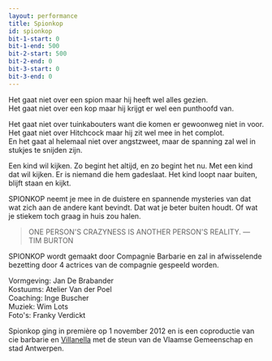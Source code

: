 ```yaml
---
layout: performance
title: Spionkop
id: spionkop
bit-1-start: 0
bit-1-end: 500
bit-2-start: 500
bit-2-end: 0
bit-3-start: 0
bit-3-end: 0
---
```

<style>
  #main {
    background: #fdfcfa url({{ site.baseurl }}/img/spionkop-background.jpg);
  }

  #content {
    color: #3e3331;
  }

  #background-bit-1 {
    width: 100%;
    height: 477px;
    position: absolute;
    background: url({{ site.baseurl }}/img/spionkop-bit-1.png) no-repeat top left;
  }

  #background-bit-2 {
    width: 100%;
    height: 589px;
    position: absolute;
    background: url({{ site.baseurl }}/img/spionkop-bit-2.png) no-repeat top right;
  }
</style>

Het gaat niet over een spion maar hij heeft wel alles gezien.<br>
Het gaat niet over een kop maar hij krijgt er wel een punthoofd van.

Het gaat niet over tuinkabouters want die komen er gewoonweg niet in voor.<br>
Het gaat niet over Hitchcock maar hij zit wel mee in het complot.<br>
En het gaat al helemaal niet over angstzweet, maar de spanning zal wel in stukjes te snijden zijn.

Een kind wil kijken. Zo begint het altijd, en zo begint het nu. Met een kind dat wil kijken. Er is niemand die hem gadeslaat. Het kind loopt naar buiten, blijft staan en kijkt.

SPIONKOP neemt je mee in de duistere en spannende mysteries van dat wat zich aan de andere kant bevindt. Dat wat je beter buiten houdt. Of wat je stiekem toch graag in huis zou halen.

> ONE PERSON'S CRAZYNESS IS ANOTHER PERSON'S REALITY. — TIM BURTON

SPIONKOP wordt gemaakt door Compagnie Barbarie en zal in afwisselende bezetting door 4 actrices van de compagnie gespeeld worden.

Vormgeving: Jan De Brabander<br>
Kostuums: Atelier Van der Poel<br>
Coaching: Inge Buscher<br>
Muziek: Wim Lots<br>
Foto's: Franky Verdickt

Spionkop ging in première op 1 november 2012 en is een coproductie van cie barbarie en <a href="http://www.villanella.be/">Villanella</a> met de steun van de Vlaamse Gemeenschap en stad Antwerpen.

